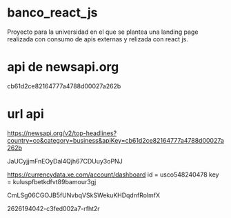 # banco_react_js
Proyecto para la universidad en el que se plantea una landing page realizada con consumo de apis externas y relizada con react js.

# api de newsapi.org
cb61d2ce82164777a4788d00027a262b


# url api 
https://newsapi.org/v2/top-headlines?country=co&category=business&apiKey=cb61d2ce82164777a4788d00027a262b


JaUCyjjmFnEOyDal4Qjh67CDUuy3oPNJ


https://currencydata.xe.com/account/dashboard
id = usco548240478
key = kuluspfbetkdfvt89bamour3gj


CmLSg06CGOJB5fUNvbqVSkSWekuKHDqdnfRolmfX


2626194042-c3fed002a7-rfht2r